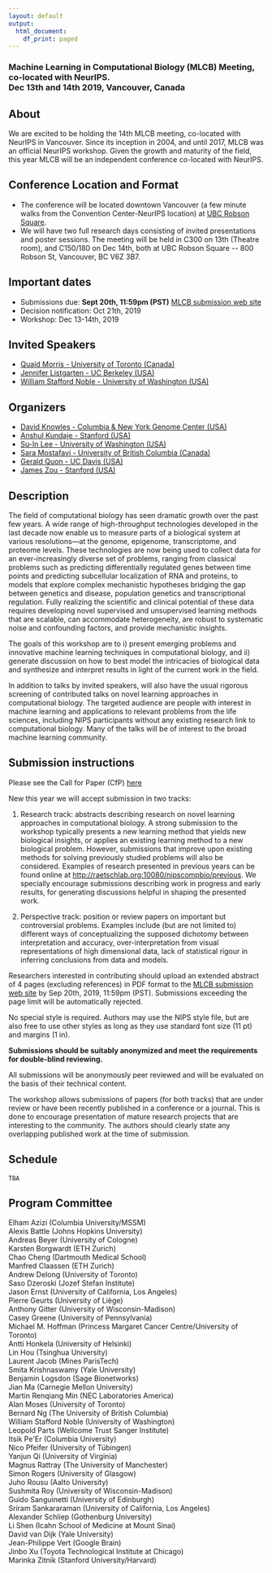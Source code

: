 ```yaml
---
layout: default
output:
  html_document:
    df_print: paged
---
```


<h3> Machine Learning in Computational Biology (MLCB) Meeting, co-located with NeurIPS. 
<br />  Dec 13th and 14th 2019, Vancouver, Canada</h3>

## About
We are excited to be holding the 14th MLCB meeting, co-located with NeurIPS in Vancouver. Since its inception in 2004, and until 2017, MLCB was an official NeurIPS workshop. Given the growth and maturity of the field, this year MLCB will be an independent conference co-located with NeurIPS. 

## Conference Location and Format
  * The conference will be located downtown Vancouver (a few minute walks from the Convention Center-NeurIPS location) at [UBC Robson Square](https://robsonsquare.ubc.ca/). 
  * We will have two full research days consisting of invited presentations and poster sessions. The meeting will be held in C300 on 13th (Theatre room), and C150/180 on Dec 14th, both at  UBC Robson Square -- 800 Robson St, Vancouver, BC V6Z 3B7.

## Important dates
   * Submissions due: **Sept 20th, 11:59pm (PST)** [MLCB submission web site](https://easychair.org/conferences/?conf=mlcb2019)
   * Decision notification: Oct 21th, 2019
   * Workshop: Dec 13-14th, 2019


<!--## Instructions for posters
The maximum poster dimensions are 2.5 feet wide, 4 feet tall. **Please note**: this is different than previous years.-->


<!--
All submissions will be anonymously peer reviewed and will be evaluated on the basis of their technical content.  A strong submission to the workshop typically presents a new learning method that yields new biological insights, or applies an existing learning method to a new biological problem.  However, submissions that improve upon existing methods for solving previously studied problems will also be considered. Examples of research presented in previous years can be found online [here](http://raetschlab.org:10080/nipscompbio/).

The workshop allows submissions of papers that are under review or have been recently published in a conference or a journal. This is done to encourage presentation of mature research projects that are interesting to the community. The authors should clearly state any overlapping published work at time of submission. 

Send any questions to nipsmlcb2017@easychair.org.-->




## Invited Speakers
   * [Quaid Morris - University of Toronto (Canada)](http://www.morrislab.ca/)
   * [Jennifer Listgarten - UC Berkeley (USA)](http://www.jennifer.listgarten.com/)
   * [William Stafford Noble - University of Washington (USA)](https://noble.gs.washington.edu/) 
   
   
## Organizers
   * [David Knowles - Columbia & New York Genome Center (USA)](https://davidaknowles.github.io/)
   * [Anshul Kundaje - Stanford (USA)](https://sites.google.com/site/anshulkundaje/)
   * [Su-In Lee - University of Washington (USA)](https://suinlee.cs.washington.edu/)
   * [Sara Mostafavi - University of British Columbia (Canada)](http://saramostafavi.github.io/)
   * [Gerald Quon - UC Davis (USA)](http://qlab.faculty.ucdavis.edu/)
   * [James Zou - Stanford (USA)](https://sites.google.com/site/jamesyzou/)


## Description
The field of computational biology has seen dramatic growth over the past few years. A wide range of high-throughput technologies developed in the last decade now enable us to measure parts of a biological system at various resolutions—at the genome, epigenome, transcriptome, and proteome levels. These technologies are now being used to collect data for an ever-increasingly diverse set of problems, ranging from classical problems such as predicting differentially regulated genes between time points and predicting subcellular localization of RNA and proteins, to models that explore complex mechanistic hypotheses bridging the gap between genetics and disease, population genetics and transcriptional regulation. Fully realizing the scientific and clinical potential of these data requires developing novel supervised and unsupervised learning methods that are scalable, can accommodate heterogeneity, are robust to systematic noise and confounding factors, and provide mechanistic insights. 

The goals of this workshop are to i) present emerging problems and innovative machine learning techniques in computational biology, and ii) generate discussion on how to best model the intricacies of biological data and synthesize and interpret results in light of the current work in the field. 

In addition to talks by invited speakers, will also have the usual rigorous screening of contributed talks on novel learning approaches in computational biology. The targeted audience are people with interest in machine learning and applications to relevant problems from the life sciences, including NIPS participants without any existing research link to computational biology. Many of the talks will be of interest to the broad machine learning community.  

## Submission instructions

Please see the Call for Paper (CfP) [here](https://docs.google.com/document/d/1IclEhfiiokboptsWqT0NhZeBL_WETb9IpVtd_PWsn4Y/edit?usp=sharing)


New this year we will accept submission in two tracks: 

1) Research track: abstracts describing research on novel learning approaches in computational biology. A strong submission to the workshop typically presents a new learning method that yields new biological insights, or applies an existing learning method to a new biological problem.  However, submissions that improve upon existing methods for solving previously studied problems will also be considered. Examples of research presented in previous years can be found online at http://raetschlab.org:10080/nipscompbio/previous. We specially encourage submissions describing work in progress and early results, for generating discussions helpful in shaping the presented work.

2) Perspective track: position or review papers on important but controversial problems. Examples include (but are not limited to) different ways of conceptualizing the supposed dichotomy between interpretation and accuracy, over-interpretation from visual representations of high dimensional data, lack of statistical rigour in inferring conclusions from data and models. 

Researchers interested in contributing should upload an extended abstract of 4 pages (excluding references)    in PDF format to the [MLCB submission web site](https://easychair.org/conferences/?conf=mlcb2019) by Sep 20th, 2019, 11:59pm (PST). Submissions exceeding the page limit will be automatically rejected.

No special style is required. Authors may use the NIPS style file, but are also free to use other styles as long as they use standard font size (11 pt) and margins (1 in). 

**Submissions should be suitably anonymized and meet the requirements for double-blind reviewing.**


All submissions will be anonymously peer reviewed and will be evaluated on the basis of their technical content.  

The workshop allows submissions of papers (for both tracks) that are under review or have been recently published in a conference or a journal. This is done to encourage presentation of mature research projects that are interesting to the community. The authors should clearly state any overlapping published work at the time of submission. 





## Schedule
```
TBA

```
## Program Committee

Elham	Azizi	(Columbia University/MSSM)<br>
Alexis	Battle	(Johns Hopkins University)<br>
Andreas	Beyer	(University of Cologne)<br>
Karsten	Borgwardt	(ETH Zurich)<br>
Chao	Cheng	(Dartmouth Medical School)<br>
Manfred	Claassen	(ETH Zurich)<br>
Andrew	Delong	(University of Toronto)<br>
Saso	Dzeroski	(Jozef Stefan Institute)<br>
Jason	Ernst	(University of California, Los Angeles)<br>
Pierre	Geurts	(University of Liège)<br>
Anthony	Gitter	(University of Wisconsin-Madison)<br>
Casey	Greene	(University of Pennsylvania)<br>
Michael M.	Hoffman	(Princess Margaret Cancer Centre/University of Toronto)<br>
Antti	Honkela	(University of Helsinki)<br>
Lin	Hou	(Tsinghua University)<br>
Laurent	Jacob	(Mines ParisTech)<br>
Smita	Krishnaswamy	(Yale University)<br>
Benjamin	Logsdon	(Sage Bionetworks)<br>
Jian	Ma	(Carnegie Mellon University)<br>
Martin Renqiang	Min	(NEC Laboratories America)<br>
Alan	Moses	(University of Toronto)<br>
Bernard	Ng	(The University of British Columbia)<br>
William Stafford	Noble	(University of Washington)<br>
Leopold	Parts	(Wellcome Trust Sanger Institute)<br>
Itsik	Pe'Er	(Columbia University)<br>
Nico	Pfeifer	(University of Tübingen)<br>
Yanjun	Qi	(University of Virginia)<br>
Magnus	Rattray	(The University of Manchester)<br>
Simon	Rogers	(University of Glasgow)<br>
Juho	Rousu	(Aalto University)<br>
Sushmita	Roy	(University of Wisconsin-Madison)<br>
Guido	Sanguinetti	(University of Edinburgh)<br>
Sriram	Sankararaman	(University of California, Los Angeles)<br>
Alexander	Schliep	(Gothenburg University)<br>
Li	Shen	(Icahn School of Medicine at Mount Sinai)<br>
David	van Dijk	(Yale University)<br>
Jean-Philippe	Vert	(Google Brain)<br>
Jinbo	Xu	(Toyota Technological Institute at Chicago)<br>
Marinka	Zitnik	(Stanford University/Harvard)<br>

<!--## 
## Sponsors
<a href='https://recursionpharma.com/careers/'><img src='http://mlcb.github.io/recursion-1A.png' width='60%' height='60%'></a>
<a href='http://www.amazon.com/'><img src='http://mlcb.github.io/amazon_logo_RGB.jpg' width='70%' height='70%'></a>


## Program Committee

Jean-Philippe	Vert	(Ecole des Mines de Paris)  
Karen	Sachs	(Stanford University)   
Li	Shen	(Icahn School of Medicine at Mount Sinai)     
Benjamin	(Haibe-Kains)   
Yun	Song	(University of California, Berkeley)   
Laurent	Jacob	(Mines ParisTech)   
Jian	Ma	(Carnegie Mellon University)   
Yves	Moreau	(Katholieke Universiteit Leuven)   
Andrew	Delong	(University of Toronto)   
Sushmita	Roy	(University of Wisconsin-Madison)   
Jinbo	Xu	Toyota (Technological Institute at Chicago)   
Christina	Leslie	(Memorial Sloan-Kettering Cancer Center)   
Nico	Pfeifer	(University of Tübingen)   
Karsten	Borgwardt	(ETH Zurich)  
Jason	Ernst	(University of California, Los Angeles)   
Maxwell	Libbrecht	(University of Washington Genome Sciences)   
Recep	Colak	(AWS)   
Juho	Rousu	(Aalto University)   
William Stafford	Noble	(University of Washington)   
Leopold	Parts	(Wellcome Trust Sanger Institute)   
Mathieu	Blanchette	(McGill University)  
Alexander	Schliep	(Gothenburg University)   
Claassen	Manfred	(ETH Zurich)   
Martin Renqiang	Min	(NEC Laboratories America)   
Antti	Honkela	(University of Helsinki)   
Maria	Chikina	(Mount Sinai School of Medicine)   
Oliver	Stegle	(EMBL-European Bioinformatics Institute)   
Cedric	Chauve	(Simon Fraser University)   
Gunnar	Ratsch	(Memorial Sloan Kettering Center)   
Michael M.	Hoffman	(Princess Margaret Cancer Centre/University of Toronto)   
Casey	Greene	(University of Pennsylvania)   
Anna	Goldenberg	(University of Toronto)   
Simon	Rogers	(Department of Computing Science, University of Glasgow)   
Pierre	Geurts	(University of Liège)   
Quaid	Morris	(University of Toronto)   
Alexis	Battle	(Johns Hopkins University)   
Chao	Cheng	(Dartmouth Medical School)   
Guido	Sanguinetti	(The University of Edinburgh)   
Bernard	Ng	(The University of British Columbia)   
Michael A.	Beer	(Johns Hopkins University)   
Su-In	Lee	(University of Washington)   
Anthony	Gitter	(University of Wisconsin-Madison)    
-->
<!--## Submission instructions

Researchers interested in contributing should upload an extended abstract of 4 pages (excluding references)    in PDF format to the [MLCB submission web site](https://easychair.org/conferences/?conf=nipsmlcb2017) by Oct 13th, 2017, 11:59pm (time zone of your choice). Submissions exceeding the page limit will be automatically rejected.

No special style is required. Authors may use the NIPS style file, but are also free to use other styles as long as they use standard font size (11 pt) and margins (1 in). 

**Submissions should be suitably anonymized and meet the requirements for double-blind reviewing.**

All submissions will be anonymously peer reviewed and will be evaluated on the basis of their technical content.  A strong submission to the workshop typically presents a new learning method that yields new biological insights, or applies an existing learning method to a new biological problem.  However, submissions that improve upon existing methods for solving previously studied problems will also be considered. Examples of research presented in previous years can be found online [here](http://raetschlab.org:10080/nipscompbio/).

The workshop allows submissions of papers that are under review or have been recently published in a conference or a journal. This is done to encourage presentation of mature research projects that are interesting to the community. The authors should clearly state any overlapping published work at time of submission. 

Send any questions to nipsmlcb2017@easychair.org.-->


